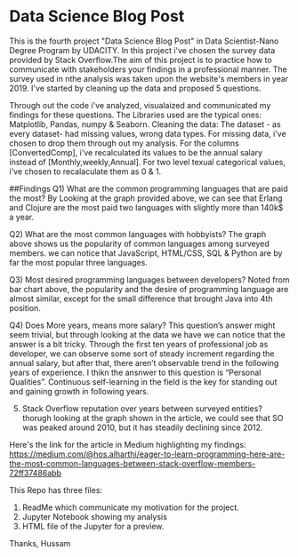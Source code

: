 # Data Science Blog Post
This is the fourth project "Data Science Blog Post" in Data Scientist-Nano Degree Program by UDACITY.
In this project i've chosen the survey data provided by Stack Overflow.The aim of this project is to practice how to communicate with stakeholders your findings in a professional manner.
The survey used in nthe analysis was taken upon the website's members in year 2019. I've started by cleaning up the data and proposed 5 questions.

Through out the code i've analyzed, visualaized and communicated my findings for these questions.
The Libraries used are the typical ones: Matplotlib, Pandas, numpy & Seaborn.
Cleaning the data:
The dataset - as every dataset- had missing values, wrong data types. For missing data, i've chosen to drop them through out my analysis. For the columns [ConvertedComp], i've recalculated its values to be the annual salary instead of [Monthly,weekly,Annual]. For two level texual categorical values, i've chosen to recalaculate them as 0 & 1. 

##Findings
Q1) What are the common programming languages that are paid the most?
By Looking at the graph provided above, we can see that Erlang and Clojure are the most paid two languages with slightly more than 140k$ a year.

Q2) What are the most common languages with hobbyists?
The graph above shows us the popularity of common languages among surveyed members. we can notice that JavaScript, HTML/CSS, SQL & Python are by far the most popular three languages.

Q3) Most desired programming languages between developers?
Noted from bar chart above, the popularity and the desire of programming language are almost similar, except for the small difference that brought Java into 4th position.

Q4) Does More years, means more salary?
This question’s answer might seem trivial, but through looking at the data we have we can notice that the answer is a bit tricky. Through the first ten years of professional job as developer, we can observe some sort of steady increment regarding the annual salary, but after that, there aren’t observable trend in the following years of experience. I thikn the ansnwer to this question is “Personal Qualities”. Continuous self-learning in the field is the key for standing out and gaining growth in following years.

5) Stack Overflow reputation over years between surveyed entities?
thorugh looking at the graph shown in the article, we could see that SO was peaked around 2010, but it has steadily declining since 2012.


Here's the link for the article in Medium highlighting my findings:
https://medium.com/@hos.alharthi/eager-to-learn-programming-here-are-the-most-common-languages-between-stack-overflow-members-72ff37486abb

This Repo has three files:
1) ReadMe which communicate my motivation for the project.
2) Jupyter Notebook showing my analysis
3) HTML file of the Jupyter for a preview.


Thanks,
Hussam

